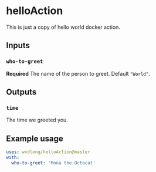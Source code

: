 # helloAction

This is just a copy of hello world docker action.

## Inputs

### `who-to-greet`

**Required** The name of the person to greet. Default `"World"`.

## Outputs

### `time`

The time we greeted you.

## Example usage

```yaml
uses: wxdlong/helloAction@master
with:
  who-to-greet: 'Mona the Octocat'
```